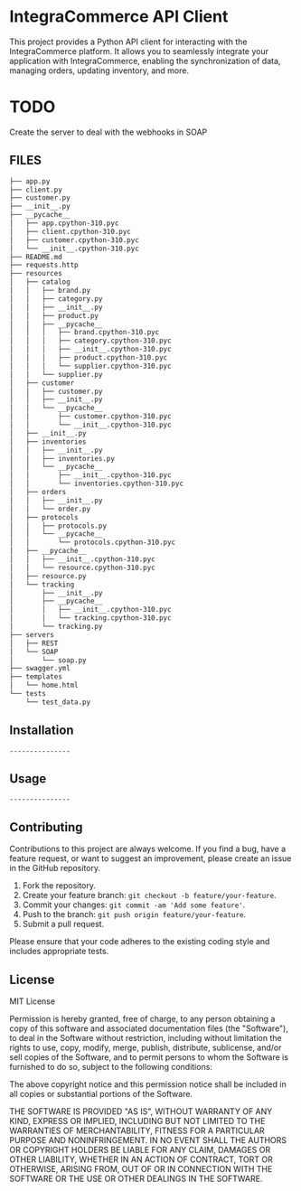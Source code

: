 # IntegraCommerce API Client

This project provides a Python API client for interacting with the IntegraCommerce platform. It allows you to seamlessly integrate your application with IntegraCommerce, enabling the synchronization of data, managing orders, updating inventory, and more.

# TODO
Create the server to deal with the webhooks in SOAP
## FILES
```bash
├── app.py
├── client.py
├── customer.py
├── __init__.py
├── __pycache__
│   ├── app.cpython-310.pyc
│   ├── client.cpython-310.pyc
│   ├── customer.cpython-310.pyc
│   └── __init__.cpython-310.pyc
├── README.md
├── requests.http
├── resources
│   ├── catalog
│   │   ├── brand.py
│   │   ├── category.py
│   │   ├── __init__.py
│   │   ├── product.py
│   │   ├── __pycache__
│   │   │   ├── brand.cpython-310.pyc
│   │   │   ├── category.cpython-310.pyc
│   │   │   ├── __init__.cpython-310.pyc
│   │   │   ├── product.cpython-310.pyc
│   │   │   └── supplier.cpython-310.pyc
│   │   └── supplier.py
│   ├── customer
│   │   ├── customer.py
│   │   ├── __init__.py
│   │   └── __pycache__
│   │       ├── customer.cpython-310.pyc
│   │       └── __init__.cpython-310.pyc
│   ├── __init__.py
│   ├── inventories
│   │   ├── __init__.py
│   │   ├── inventories.py
│   │   └── __pycache__
│   │       ├── __init__.cpython-310.pyc
│   │       └── inventories.cpython-310.pyc
│   ├── orders
│   │   ├── __init__.py
│   │   └── order.py
│   ├── protocols
│   │   ├── protocols.py
│   │   └── __pycache__
│   │       └── protocols.cpython-310.pyc
│   ├── __pycache__
│   │   ├── __init__.cpython-310.pyc
│   │   └── resource.cpython-310.pyc
│   ├── resource.py
│   └── tracking
│       ├── __init__.py
│       ├── __pycache__
│       │   ├── __init__.cpython-310.pyc
│       │   └── tracking.cpython-310.pyc
│       └── tracking.py
├── servers
│   ├── REST
│   └── SOAP
│       └── soap.py
├── swagger.yml
├── templates
│   └── home.html
└── tests
    └── test_data.py
```
## Installation
    ---------------

## Usage
    ---------------

## Contributing

Contributions to this project are always welcome. If you find a bug, have a feature request, or want to suggest an improvement, please create an issue in the GitHub repository.

1. Fork the repository.
2. Create your feature branch: `git checkout -b feature/your-feature`.
3. Commit your changes: `git commit -am 'Add some feature'`.
4. Push to the branch: `git push origin feature/your-feature`.
5. Submit a pull request.

Please ensure that your code adheres to the existing coding style and includes appropriate tests.

## License

MIT License

Permission is hereby granted, free of charge, to any person obtaining a copy of this software and associated documentation files (the "Software"), 
to deal in the Software without restriction, including without limitation the rights to use, copy, modify, merge, publish, distribute, sublicense, 
and/or sell copies of the Software, and to permit persons to whom the Software is furnished to do so, subject to the following conditions:

The above copyright notice and this permission notice shall be included in all copies or substantial portions of the Software.

THE SOFTWARE IS PROVIDED "AS IS", WITHOUT WARRANTY OF ANY KIND, EXPRESS OR IMPLIED, INCLUDING BUT NOT LIMITED TO THE WARRANTIES OF MERCHANTABILITY, 
FITNESS FOR A PARTICULAR PURPOSE AND NONINFRINGEMENT. IN NO EVENT SHALL THE AUTHORS OR COPYRIGHT HOLDERS BE LIABLE FOR ANY CLAIM, DAMAGES OR OTHER LIABILITY, 
WHETHER IN AN ACTION OF CONTRACT, TORT OR OTHERWISE, ARISING FROM, OUT OF OR IN CONNECTION WITH THE SOFTWARE OR THE USE OR OTHER DEALINGS IN THE SOFTWARE.
